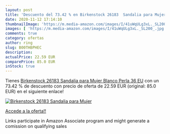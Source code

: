 ```yaml
---
layout: post
title: 'Descuento del 73.42 % en Birkenstock 26183  Sandalia para Mujer  '
date: 2020-11-12 17:14:10
thumbnailImage: 'https://m.media-amazon.com/images/I/41uWqULg3xL._SL200_.jpg'
images: [ 'https://m.media-amazon.com/images/I/41uWqULg3xL._SL200_.jpg' ]
comments: true
category: ofertas
author: ring
slug: B00THBPHEC
description:
actualPrice: 22.59 EUR
comparePrice: 85.0 EUR
inStock: true
---
```


Tienes [Birkenstock 26183  Sandalia para Mujer  Blanco Perla  36 EU](https://www.amazon.es/dp/B00THBPHEC/?tag=tolees-21) con un 73.42 % de descuento con precio de oferta de 22.59 EUR (original: 85.0 EUR) en el siguiente enlace!

[![Birkenstock 26183  Sandalia para Mujer  ](https://m.media-amazon.com/images/I/41uWqULg3xL._SL200_.jpg)](https://www.amazon.es/dp/B00THBPHEC/?tag=tolees-21)

[Accede a la oferta!!](https://www.amazon.es/dp/B00THBPHEC/?tag=tolees-21)

Links participate in Amazon Associate program and might generate a comission on qualifying sales


